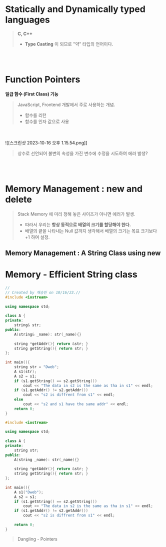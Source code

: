 
# Statically and Dynamically typed languages
> **C, C++**
> - **Type Casting** 이 되므로 "약" 타입의 언어이다.

<br><br>
# Function Pointers
**일급 함수 (First Class) 기능**
> JavaScript, Frontend 개발에서 주로 사용하는 개념.
> - 함수를 리턴
> - 함수를 인자 값으로 사용

<br><br>
![[스크린샷 2023-10-16 오후 1.15.54.png]]
> 상수로 선언되어 불변의 속성을 가진 변수에 수정을 시도하여 에러 발생?

<br><br>
# Memory Management : new and delete
> Stack Memory 에 미리 정해 놓은 사이즈가 아니면 에러가 발생.
> - 따라서 우리는 **항상 동적으로 배열의 크기를 할당해야 한다.**
> - 배열의 끝을 나타내는 Null 값까지 생각해서 배열의 크기는 목표 크기보다 +1 하여 설정.

## Memory Management : A String Class using new

# Memory - Efficient String class
```c++
//  
// Created by 채승민 on 10/16/23.//  
#include <iostream>  
  
using namespace std;  
  
class A {  
private:  
    string& str;  
public:  
    A(string& _name): str(_name){}  
  
    string *getAddr(){ return &str; }  
    string getString(){ return str; }  
};  
  
int main(){  
    string str = "Dweb";  
    A s1(str);  
    A s2 = s1;  
    if (s1.getString() == s2.getString())  
        cout << "The data in s2 is the same as tha in s1" << endl;  
    if (s1.getAddr() != s2.getAddr())  
        cout << "s2 is diffrent from s1" << endl;  
    else  
        cout << "s2 and s1 have the same addr" << endl;  
    return 0;  
}
```

```c++
#include <iostream>  
  
using namespace std;  
  
class A {  
private:  
    string str;  
public:  
    A(string _name): str(_name){}  
  
    string *getAddr(){ return &str; }  
    string getString(){ return str; }  
};  
  
int main(){  
    A s1("Dweb");  
    A s2 = s1;  
    if (s1.getString() == s2.getString())  
        cout << "The data in s2 is the same as tha in s1" << endl;  
    if (s1.getAddr() != s2.getAddr())  
        cout << "s2 is diffrent from s1" << endl;  
  
    return 0;  
}
```

> Dangling - Pointers
